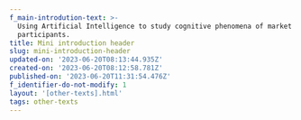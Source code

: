 ```yaml
---
f_main-introdution-text: >-
  Using Artificial Intelligence to study cognitive phenomena of market
  participants.
title: Mini introduction header
slug: mini-introduction-header
updated-on: '2023-06-20T08:13:44.935Z'
created-on: '2023-06-20T08:12:58.781Z'
published-on: '2023-06-20T11:31:54.476Z'
f_identifier-do-not-modify: 1
layout: '[other-texts].html'
tags: other-texts
---
```



